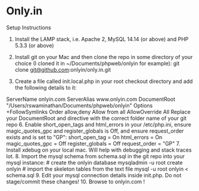 Only.in
=======

Setup Instructions

1. Install the LAMP stack, i.e. Apache 2, MySQL 14.14 (or above) and PHP 5.3.3 (or above)

2. Install git on your Mac and then clone the repo in some directory of your choice (I cloned it in ~/Documents/phpweb/onlyin for example): git clone git@github.com:onlyin/only.in.git

3. Create a file called init.local.php in your root checkout directory and add the following details to it:

<?php

define('BASE_URL', 'http://onlyin.com');
define('PATH_PREFIX', ''); // eg. /onlyin

// database credentials
define('DBHOST', 'localhost');
define('DBUSER', '');
define('DBPASS', '');
define('DBNAME', 'onlyin');

Be sure to update your BASE_URL with whatever URL you end up using. Also be sure to update your database connection details.

4. Add onlyin.com to your hosts file to point back to localhost:

127.0.0.1 onlyin.com

onlyin.com will point to your dev instance, whereas only.in will point to the production (linode) instance

5. Add the following entry to the end of your httpd.conf:

### for onlyin.com ###                                                                                                                                                                                        
NameVirtualHost *:80
<VirtualHost *:80>                                                                                                                                                                                       
  ServerName onlyin.com                                                                                                                                                                                  
  ServerAlias www.onlyin.com                                                                                                                                                                     
  DocumentRoot "/Users/rswaminathan/Documents/phpweb/onlyin"
  <Directory "/Users/rswaminathan/Documents/phpweb/onlyin">
    Options +FollowSymlinks
    Order allow,deny
    Allow from all
    AllowOverride All
  </Directory>                                                                                                                                                                                                
</VirtualHost>

Replace your DocumentRoot and <Directory> directive with the correct folder name of your git repo

6. Enable short_open_tags and html_errors in your /etc/php.ini, ensure magic_quotes_gpc and register_globals is Off, and ensure request_order exists and is set to "GP":

short_open_tag = On
html_errors = On
magic_quotes_gpc = Off
register_globals = Off
request_order = "GP"

7. Install xdebug on your local mac. Will help with debugging and stack traces lot.

8. Import the mysql schema from schema.sql in the git repo into your mysql instance:

# create the onlyin database
mysqladmin -u root create onlyin 

# import the skeleton tables from the text file
mysql -u root onlyin < schema.sql

9. Edit your mysql connection details inside init.php. Do not stage/commit these changes!

10. Browse to onlyin.com !
